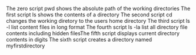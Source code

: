 The zero script pwd shows the absolute path of the working directories
The first script ls shows the contents of a directory
The second script cd changes the working diretory to the users home directory
The third script ls -l list content files in long format
The fourth script ls -la list all directory file contents including hidden filesThe fifth script displays current directory contents in digits
The sixth script creates a directory named myfirstdirectory 
